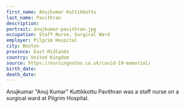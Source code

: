 ```yaml
---
first_name: Anujkumar Kuttikkottu
last_name: Pavithran
description: 
portrait: anujkumar-pavithran.jpg
occupation: Staff Nurse, Surgical Ward
employer: Pilgrim Hospital
city: Boston
province: East Midlands
country: United Kingdom
source: https://nursingnotes.co.uk/covid-19-memorial/
birth_date: 
death_date: 
---
```


Anujkumar "Anuj Kumar" Kuttikkottu Pavithran was a staff nurse on a surgical ward at Pilgrim Hospital.